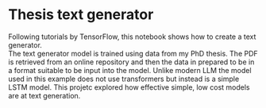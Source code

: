 # Thesis text generator

Following tutorials by TensorFlow, this notebook shows how to create a text generator.  
The text generator model is trained using data from my PhD thesis. The PDF is retrieved from an online repository and then the data in prepared to be in a format suitable to be input into the model.
Unlike modern LLM the model used in this example does not use transformers but instead is a simple LSTM model. This projetc explored how effective simple, low cost models are at text generation.

